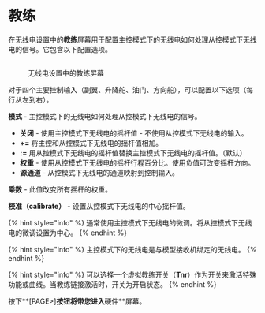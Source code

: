 # 教练

在无线电设置中的**教练**屏幕用于配置主控模式下的无线电如何处理从控模式下无线电的信号。它包含以下配置选项。

<figure><img src="//edgetx-static.zkl2333.com/bwtrainer.png" alt=""><figcaption><p>无线电设置中的教练屏幕</p></figcaption></figure>

对于四个主要控制输入（副翼、升降舵、油门、方向舵），可以配置以下选项（每行从左到右）。

**模式 -** 主控模式下的无线电如何处理从控模式下无线电的信号。

* **关闭** - 使用主控模式下无线电的摇杆值 - 不使用从控模式下无线电的输入。
* **+=** 将主控和从控模式下无线电的摇杆值相加。
* **:=** 用从控模式下无线电的摇杆值替换主控模式下无线电的摇杆值。（默认）
* **权重** - 使用从控模式下无线电的摇杆行程百分比。使用负值可改变摇杆方向。
* **源通道** - 从控模式下无线电的通道映射到控制输入。

**乘数** - 此值改变所有摇杆的权重。

**校准（calibrate）** - 设置从控模式下无线电的中心摇杆值。

{% hint style="info" %}
通常使用主控模式下无线电的微调。将从控模式下无线电的微调设置为中心。
{% endhint %}

{% hint style="info" %}
主控模式下的无线电是与模型接收机绑定的无线电。
{% endhint %}

{% hint style="info" %}
可以选择一个虚拟教练开关（**Tnr**）作为开关来激活特殊功能或曲线。当教练链接激活时，开关为开启状态。
{% endhint %}

按下**\[PAGE>]**按钮将带您进入**硬件**屏幕。